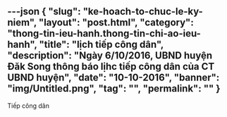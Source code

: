 ---json
{
    "slug": "ke-hoach-to-chuc-le-ky-niem",
    "layout": "post.html",
    "category": "thong-tin-ieu-hanh.thong-tin-chi-ao-ieu-hanh",
    "title": "lịch tiếp công dân",
    "description": "Ngày 6/10/2016, UBND huyện Đăk Song thông báo lịhc tiếp công dân của CT UBND huyện",
    "date": "10-10-2016",
    "banner": "img/Untitled.png",
    "tag": "",
    "permalink": ""
}
---
Tiếp công dân